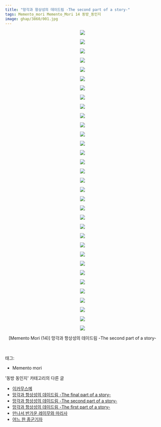 ```yaml
---
title: "망각과 항상성의 데이드림 -The second part of a story-"
tags: Memento_mori Memento_Mori 14 동방_동인지
image: ghap/3860/001.jpg
---
```

<div class="article">
<p style="text-align: center; clear: none; float: none;"><img src="{{ site.nasurl }}/ghap/3860/001.jpg"/></p>
<p style="text-align: center; clear: none; float: none;"><img src="{{ site.nasurl }}/ghap/3860/002.jpg"/></p>
<p style="text-align: center; clear: none; float: none;"><img src="{{ site.nasurl }}/ghap/3860/003.jpg"/></p>
<p style="text-align: center; clear: none; float: none;"><img src="{{ site.nasurl }}/ghap/3860/004.jpg"/></p>
<p style="text-align: center; clear: none; float: none;"><img src="{{ site.nasurl }}/ghap/3860/005.jpg"/></p>
<p style="text-align: center; clear: none; float: none;"><img src="{{ site.nasurl }}/ghap/3860/006.jpg"/></p>
<p style="text-align: center; clear: none; float: none;"><img src="{{ site.nasurl }}/ghap/3860/007.jpg"/></p>
<p style="text-align: center; clear: none; float: none;"><img src="{{ site.nasurl }}/ghap/3860/008.jpg"/></p>
<p style="text-align: center; clear: none; float: none;"><img src="{{ site.nasurl }}/ghap/3860/009.jpg"/></p>
<p style="text-align: center; clear: none; float: none;"><img src="{{ site.nasurl }}/ghap/3860/010.jpg"/></p>
<p style="text-align: center; clear: none; float: none;"><img src="{{ site.nasurl }}/ghap/3860/011.jpg"/></p>
<p style="text-align: center; clear: none; float: none;"><img src="{{ site.nasurl }}/ghap/3860/012.jpg"/></p>
<p style="text-align: center; clear: none; float: none;"><img src="{{ site.nasurl }}/ghap/3860/013.jpg"/></p>
<p style="text-align: center; clear: none; float: none;"><img src="{{ site.nasurl }}/ghap/3860/014.jpg"/></p>
<p style="text-align: center; clear: none; float: none;"><img src="{{ site.nasurl }}/ghap/3860/015.jpg"/></p>
<p style="text-align: center; clear: none; float: none;"><img src="{{ site.nasurl }}/ghap/3860/016.jpg"/></p>
<p style="text-align: center; clear: none; float: none;"><img src="{{ site.nasurl }}/ghap/3860/017.jpg"/></p>
<p style="text-align: center; clear: none; float: none;"><img src="{{ site.nasurl }}/ghap/3860/018.jpg"/></p>
<p style="text-align: center; clear: none; float: none;"><img src="{{ site.nasurl }}/ghap/3860/019.jpg"/></p>
<p style="text-align: center; clear: none; float: none;"><img src="{{ site.nasurl }}/ghap/3860/020.jpg"/></p>
<p style="text-align: center; clear: none; float: none;"><img src="{{ site.nasurl }}/ghap/3860/021.jpg"/></p>
<p style="text-align: center; clear: none; float: none;"><img src="{{ site.nasurl }}/ghap/3860/022.jpg"/></p>
<p style="text-align: center; clear: none; float: none;"><img src="{{ site.nasurl }}/ghap/3860/023.jpg"/></p>
<p style="text-align: center; clear: none; float: none;"><img src="{{ site.nasurl }}/ghap/3860/024.jpg"/></p>
<p style="text-align: center; clear: none; float: none;"><img src="{{ site.nasurl }}/ghap/3860/025.jpg"/></p>
<p style="text-align: center; clear: none; float: none;"><img src="{{ site.nasurl }}/ghap/3860/026.jpg"/></p>
<p style="text-align: center; clear: none; float: none;"><img src="{{ site.nasurl }}/ghap/3860/027.jpg"/></p>
<p style="text-align: center; clear: none; float: none;"><img src="{{ site.nasurl }}/ghap/3860/028.jpg"/></p>
<p style="text-align: center; clear: none; float: none;"><img src="{{ site.nasurl }}/ghap/3860/029.jpg"/></p>
<p style="text-align: center; clear: none; float: none;"><img src="{{ site.nasurl }}/ghap/3860/030.jpg"/></p>
<p style="text-align: center; clear: none; float: none;"><img src="{{ site.nasurl }}/ghap/3860/031.jpg"/></p>
<p style="text-align: center; clear: none; float: none;"><img src="{{ site.nasurl }}/ghap/3860/032.jpg"/></p>
<p style="text-align: center; clear: none; float: none;"><img src="{{ site.nasurl }}/ghap/3860/033.jpg"/></p>
<p style="text-align: center; clear: none; float: none;">[Memento Mori (14)] 망각과 항상성의 데이드림 -The second part of a story-</p>
<p><br/></p>
</div><div class="tagTrail">
<p>태그: </p>
<ul>
<li>Memento mori</li>
</ul>
</div><div class="another">
<p>'동방 동인지' 카테고리의 다른 글</p>
<ul>
<li><a href="/2017-10-17-ghap_3862">이카무스메</a></li>
<li><a href="/2017-10-17-ghap_3861">망각과 항상성의 데이드림 -The final part of a story-</a></li>
<li><a href="/2017-10-17-ghap_3860">망각과 항상성의 데이드림 -The second part of a story-</a></li>
<li><a href="/2017-10-17-ghap_3859">망각과 항상성의 데이드림 -The first part of a story-</a></li>
<li><a href="/2017-10-17-ghap_3858">만나서 반가운 레이무와 마리사</a></li>
<li><a href="/2017-10-16-ghap_3855">어느 한 종군기자</a></li>
</ul>
</div><div class="cb_module cb_fluid">
<div class="cb_wrt cb_profile">
</div><!-- commentList close -->
</div>